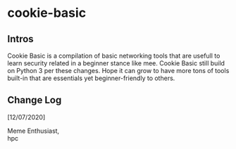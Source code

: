 # cookie-basic
<h2>Intros</h2>
<p>
Cookie Basic is a compilation of basic networking tools that are usefull to learn security related in a beginner stance like mee. Cookie Basic still build on Python 3 per these changes. Hope it can grow to have more tons of tools built-in that are essentials yet beginner-friendly to others.<br>
</p>
<h2>Change Log</h2>
<p>
[12/07/2020]
</p>
Meme Enthusiast,<br>
hpc
</p>
